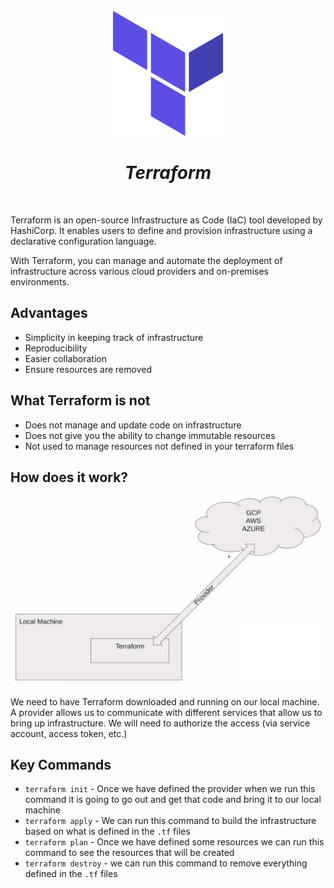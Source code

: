 <br />
<div align="center">
  <a href="#">
    <img src="./assets/terraform.svg" height="200" alt="Terraform Logo">
  </a>

<h1 align = "center">
<b><i>Terraform</i></b>
</h1>

  <p align="center">
  </p>
</div>
<br />

Terraform is an open-source Infrastructure as Code (IaC) tool developed by HashiCorp.
It enables users to define and provision infrastructure using a declarative configuration language.

With Terraform, you can manage and automate the deployment of infrastructure across various cloud providers and
on-premises environments.

## Advantages

- Simplicity in keeping track of infrastructure
- Reproducibility
- Easier collaboration
- Ensure resources are removed

## What Terraform is not

- Does not manage and update code on infrastructure
- Does not give you the ability to change immutable resources
- Not used to manage resources not defined in your terraform files

## How does it work?

![Terraform Diagram](assets/terraform_illustration.png)

We need to have Terraform downloaded and running on our local machine. A provider allows us to communicate with
different services that allow us to bring up infrastructure. We will need to authorize the access (via service account,
access token, etc.)

## Key Commands

- `terraform init` - Once we have defined the provider when we run this command it is going to go out and get that code
  and bring it to our local machine
- `terraform apply` - We can run this command to build the infrastructure based on what is defined in the `.tf` files
- `terraform plan` - Once we have defined some resources we can run this command to see the resources that will be
  created
- `terraform destroy` - we can run this command to remove everything defined in the `.tf` files

